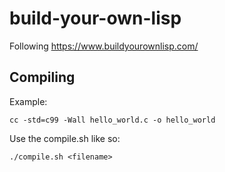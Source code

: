 # build-your-own-lisp

Following https://www.buildyourownlisp.com/

## Compiling

Example:

`cc -std=c99 -Wall hello_world.c -o hello_world`

Use the compile.sh like so:

`./compile.sh <filename>`